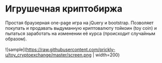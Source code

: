 # Игрушечная криптобиржа
Простая браузерная one-page игра на jQuery и bootstrap. Позволяет покупать и продавать выдуманную криптовалюту тойкоин (toy coin) и пытаться заработать на изменении её курса (происходит случайным образом).
<br><br>
![sample](https://raw.githubusercontent.com/prickly-u/toy_cryptoexchange/master/screen.png | width=200)

